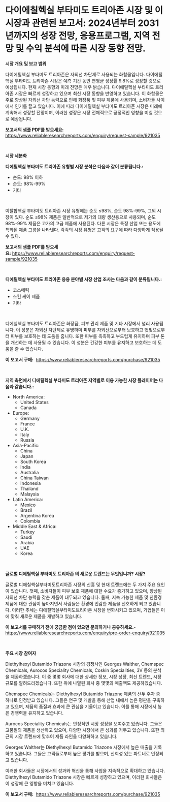 <p><h1>다이에칠헥실 부타미도 트리아존 시장 및 이 시장과 관련된 보고서: 2024년부터 2031년까지의 성장 전망, 응용프로그램, 지역 전망 및 수익 분석에 따른 시장 동향 전망.</h1></p><p><strong>시장 개요 및 보고 범위</strong></p>
<p><p>다이에틸헥실 부타미도 트리아존은 자외선 차단제로 사용되는 화합물입니다. 다이에틸헥실 부타미도 트리아존 시장은 예측 기간 동안 연평균 성장률 9.8%로 성장할 것으로 예상됩니다. 현재 시장 동향과 미래 전망은 매우 밝습니다. 다이에틸헥실 부타미도 트리아존 시장은 빠르게 성장하고 있으며 최신 시장 동향을 반영하고 있습니다. 이 화합물은 주로 향상된 자외선 차단 능력으로 인해 화장품 및 피부 제품에 사용되며, 소비자들 사이에서 인기를 끌고 있습니다. 이에 따라 다이에틸헥실 부타미도 트리아존 시장은 미래에 계속해서 성장할 전망이며, 이러한 성장은 시장 전체적으로 긍정적인 영향을 미칠 것으로 예상됩니다.</p></p>
<p><strong>보고서의 샘플 PDF를 받으세요:</strong> <a href="https://www.reliableresearchreports.com/enquiry/request-sample/921035">https://www.reliableresearchreports.com/enquiry/request-sample/921035</a></p>
<p>&nbsp;</p>
<p><strong>시장 세분화</strong></p>
<p><strong>디에틸헥실 부타미도 트리아존 유형별 시장 분석은 다음과 같이 분류됩니다.:</strong></p>
<p><ul><li>순도: 98% 이하</li><li>순도: 98%-99%</li><li>기타</li></ul></p>
<p>&nbsp;</p>
<p><p>이탈합헥실 부타미도 트리아존 시장 유형에는 순도 ≤98%, 순도 98%-99%, 그외 시장이 있다. 순도 ≤98% 제품은 일반적으로 저가의 대량 생산용으로 사용되며, 순도 98%-99% 제품은 고가의 고급 제품에 사용된다. 다른 시장은 특정 산업 또는 용도에 특화된 제품 그룹을 나타낸다. 각각의 시장 유형은 고객의 요구에 따라 다양하게 적용될 수 있다.</p></p>
<p><strong>보고서의 샘플 PDF를 받으세요:</strong>&nbsp;<a href="https://www.reliableresearchreports.com/enquiry/request-sample/921035">https://www.reliableresearchreports.com/enquiry/request-sample/921035</a></p>
<p>&nbsp;</p>
<p><strong> 디에틸헥실 부타미도 트리아존 응용 분야별 시장 산업 조사는 다음과 같이 분류됩니다.:</strong></p>
<p><ul><li>코스메틱</li><li>스킨 케어 제품</li><li>기타</li></ul></p>
<p>&nbsp;</p>
<p><p>디에칠헥실 부타미도 트리아존은 화장품, 피부 관리 제품 및 기타 시장에서 널리 사용됩니다. 이 성분은 자외선 차단제로 유명하며 피부를 자외선으로부터 보호하고 햇빛으로부터 피부를 보호하는 데 도움을 줍니다. 또한 피부를 촉촉하고 부드럽게 유지하며 피부 톤을 개선하는 데 사용될 수 있습니다. 이 성분은 건강한 피부를 유지하고 보호하는 데 도움을 줄 수 있습니다.</p></p>
<p><strong>이 보고서 구매:</strong>&nbsp; <a href="https://www.reliableresearchreports.com/purchase/921035">https://www.reliableresearchreports.com/purchase/921035</a></p>
<p>&nbsp;</p>
<p><strong>지역 측면에서 디에틸헥실 부타미도 트리아존 지역별로 이용 가능한 시장 플레이어는 다음과 같습니다.:</strong></p>
<p><ul>
    <li>
        North America:
        <ul>
            <li>United States</li>
            <li>Canada</li>
        </ul>
    </li>
    <li>
        Europe:
        <ul>
            <li>Germany</li>
            <li>France</li>
            <li>U.K.</li>
            <li>Italy</li>
            <li>Russia</li>
        </ul>
    </li>
    <li>
        Asia-Pacific:
        <ul>
            <li>China</li>
            <li>Japan</li>
            <li>South Korea</li>
            <li>India</li>
            <li>Australia</li>
            <li>China Taiwan</li>
            <li>Indonesia</li>
            <li>Thailand</li>
            <li>Malaysia</li>
        </ul>
    </li>
    <li>
        Latin America:
        <ul>
            <li>Mexico</li>
            <li>Brazil</li>
            <li>Argentina Korea</li>
            <li>Colombia</li>
        </ul>
    </li>
    <li>
        Middle East & Africa:
        <ul>
            <li>Turkey</li>
            <li>Saudi</li>
            <li>Arabia</li>
            <li>UAE</li>
            <li>Korea</li>
        </ul>
    </li>
    </ul></p>
<p>&nbsp;</p>
<p><strong>글로벌 디에틸헥실 부타미도 트리아존 의 새로운 트렌드는 무엇입니까? 시장?</strong></p>
<p><p>글로벌 디에칠헥실부타미도트리아존 시장의 신흥 및 현재 트렌드에는 두 가지 주요 요인이 있습니다. 첫째, 소비자들이 피부 보호 제품에 대한 수요가 증가하고 있으며, 향상된 자외선 차단 능력을 갖춘 제품이 대두되고 있습니다. 둘째, 지속 가능한 제품 및 친환경 제품에 대한 관심이 높아지면서 사람들은 환경에 민감한 제품을 선호하게 되고 있습니다. 이러한 추세는 디에칠헥실부타미도트리아존 시장을 변화시키고 있으며, 기업들은 이에 맞춰 새로운 제품을 개발하고 있습니다.</p></p>
<p><strong>이 보고서를 구매하기 전에 궁금한 점이 있으면 문의하거나 공유하세요.</strong>- <a href="https://www.reliableresearchreports.com/enquiry/pre-order-enquiry/921035">https://www.reliableresearchreports.com/enquiry/pre-order-enquiry/921035</a></p>
<p>&nbsp;</p>
<p><strong>주요 시장 참여자</strong></p>
<p><p>Diethylhexyl Butamido Triazone 시장의 경쟁사인 Georges Walther, Chemspec Chemicals, Aurocos Speciality Chemicals, Coskin Specialities, 3V 등의 분석을 제공하겠습니다. 이 중 몇몇 회사에 대한 상세한 정보, 시장 성장, 최신 트렌드, 시장 규모를 알려드리겠습니다. 또한 위에 나열된 회사 중 몇몇의 매출액도 제공하겠습니다.</p><p>Chemspec Chemicals는 Diethylhexyl Butamido Triazone 제품의 선두 주자 중 하나로 인정받고 있습니다. 그들은 연구 및 개발을 통해 산업 내에서 높은 평판을 구축하고 있으며, 제품의 품질과 효과에 큰 관심을 기울이고 있습니다. 이를 통해 시장에서 높은 경쟁력을 유지하고 있습니다.</p><p>Aurocos Speciality Chemicals는 안정적인 시장 성장을 보여주고 있습니다. 그들은 고품질의 제품을 생산하고 있으며, 다양한 시장에서 큰 성과를 거두고 있습니다. 또한 최근의 시장 트렌드에 맞추어 제품 라인을 다양화하고 있습니다.</p><p>Georges Walther는 Diethylhexyl Butamido Triazone 시장에서 높은 매출을 기록하고 있습니다. 그들은 고객들로부터 높은 평가를 받으며, 신뢰성 있는 파트너로 인정되고 있습니다.</p><p>이러한 회사들은 시장에서의 성과와 혁신을 통해 사업을 지속적으로 확대하고 있습니다. Diethylhexyl Butamido Triazone 시장은 빠르게 성장하고 있으며, 이러한 회사들은 이 성장에 큰 영향을 미치고 있습니다.</p></p>
<p><strong>이 보고서 구매:</strong>&nbsp;&nbsp;<a href="https://www.reliableresearchreports.com/purchase/921035">https://www.reliableresearchreports.com/purchase/921035</a></p>

